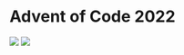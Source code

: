 Advent of Code 2022
===================

![](https://img.shields.io/badge/stars%20⭐-46-yellow) ![](https://img.shields.io/badge/days%20completed-23-red)